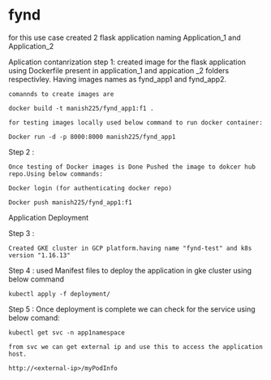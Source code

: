 # fynd
for this use case created 2 flask application naming Application_1 and Application_2

Aplication contanrization 
step 1: 
    created image for the flask application using Dockerfile present in application_1 and appication _2 folders respectivley. Having images names as fynd_app1 and fynd_app2.

    comannds to create images are 

    docker build -t manish225/fynd_app1:f1 .

    for testing images locally used below command to run docker container:

    Docker run -d -p 8000:8000 manish225/fynd_app1

Step 2 : 

    Once testing of Docker images is Done Pushed the image to dokcer hub repo.Using below commands:

    Docker login (for authenticating docker repo)

    Docker push manish225/fynd_app1:f1

Application Deployment

Step 3 : 

    Created GKE cluster in GCP platform.having name "fynd-test" and k8s version "1.16.13"

Step 4 : 
    used Manifest files to deploy the application in gke cluster using below command

    kubectl apply -f deployment/

Step 5 :
    Once deployment is complete we can check for the service using below comand:

    kubectl get svc -n app1namespace

    from svc we can get external ip and use this to access the application host.

    http://<external-ip>/myPodInfo
